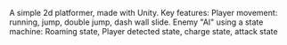 A simple 2d platformer, made with Unity.
Key features:
Player movement: running, jump, double jump, dash wall slide.
Enemy "AI" using a state machine: Roaming state, Player detected state, charge state, attack state
